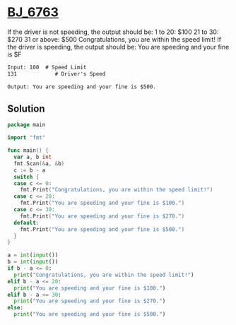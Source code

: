 # [BJ_6763](https://acmicpc.net/problem/6763)

If the driver is not speeding, the output should be:
  1 to 20: $100
  21 to 30: $270
  31 or above: $500
  Congratulations, you are within the speed limit!
If the driver is speeding, the output should be:
  You are speeding and your fine is $F

```txt
Input: 100  # Speed Limit
131            # Driver's Speed

Output: You are speeding and your fine is $500.
```

## Solution

```go
package main

import "fmt"

func main() {
  var a, b int
  fmt.Scan(&a, &b)
  c := b - a
  switch {
  case c <= 0:
    fmt.Print("Congratulations, you are within the speed limit!")
  case c <= 20:
    fmt.Print("You are speeding and your fine is $100.")
  case c <= 30:
    fmt.Print("You are speeding and your fine is $270.")
  default:
    fmt.Print("You are speeding and your fine is $500.")
  }
}
```

```py
a = int(input())
b = int(input())
if b - a <= 0:
  print("Congratulations, you are within the speed limit!")
elif b - a <= 20:
  print("You are speeding and your fine is $100.")
elif b - a <= 30:
  print("You are speeding and your fine is $270.")
else:
  print("You are speeding and your fine is $500.")
```
